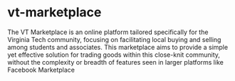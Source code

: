 # vt-marketplace
The VT Marketplace is an online platform tailored specifically for the Virginia Tech
community, focusing on facilitating local buying and selling among students and associates. This
marketplace aims to provide a simple yet effective solution for trading goods within this
close-knit community, without the complexity or breadth of features seen in larger platforms like
Facebook Marketplace

